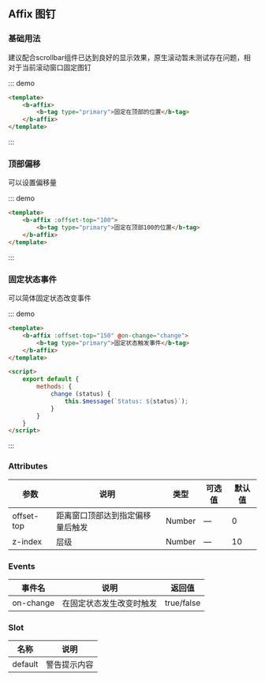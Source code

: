 ## Affix 图钉

<template>
    <div style="position: absolute;top:20px;right:40px;width:200px;">
      <b-anchor>
        <b-anchor-link href="#ji-chu-yong-fa" title="基础用法"></b-anchor-link>
        <b-anchor-link href="#ding-bu-pian-yi" title="顶部偏移"></b-anchor-link>
        <b-anchor-link href="#gu-ding-zhuang-tai-shi-jian" title="固定状态事件"></b-anchor-link>
        <b-anchor-link href="#attributes" title="Attributes"></b-anchor-link>
        <b-anchor-link href="#events" title="Events"></b-anchor-link>
        <b-anchor-link href="#slot" title="Slot"></b-anchor-link>
      </b-anchor>
    </div>
</template>

### 基础用法

建议配合scrollbar组件已达到良好的显示效果，原生滚动暂未测试存在问题，相对于当前滚动窗口固定图钉

::: demo
```html
<template>
    <b-affix>
        <b-tag type="primary">固定在顶部的位置</b-tag>
    </b-affix>
</template>
```
:::

### 顶部偏移

可以设置偏移量

::: demo
```html
<template>
    <b-affix :offset-top="100">
        <b-tag type="primary">固定在顶部100的位置</b-tag>
    </b-affix>
</template>
```
:::

### 固定状态事件

可以简体固定状态改变事件

::: demo
```html
<template>
    <b-affix :offset-top="150" @on-change="change">
        <b-tag type="primary">固定状态触发事件</b-tag>
    </b-affix>
</template>

<script>
    export default {
        methods: {
            change (status) {
                this.$message(`Status: ${status}`);
            }
        }
    }
</script>
```
:::

### Attributes

| 参数      | 说明    | 类型      | 可选值       | 默认值   |
|---------- |-------- |---------- |-------------  |-------- |
| offset-top     | 距离窗口顶部达到指定偏移量后触发   | Number  |  —   |   0  |
| z-index    | 层级   | Number  |  —   |   10  |

### Events

| 事件名      | 说明    | 返回值      |
|---------- |-------- |---------- |
| on-change    | 在固定状态发生改变时触发   | true/false  |

### Slot

| 名称      | 说明    |
|---------- |-------- |
| default     | 警告提示内容   |
